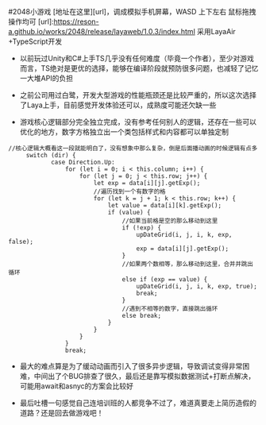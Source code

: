 #2048小游戏
[地址在这里][url]，调成模拟手机屏幕，WASD 上下左右 鼠标拖拽操作均可
[url]:https://reson-a.github.io/works/2048/release/layaweb/1.0.3/index.html 
采用LayaAir +TypeScript开发

*  以前玩过Unity和C#上手TS几乎没有任何难度（毕竟一个作者），至少对游戏而言，TS绝对是更优的选择，能够在编译阶段就预防很多问题，也减轻了记忆一大堆API的负担
   
*  之前公司用过白鹭，开发大型游戏的性能瓶颈还是比较严重的，所以这次选择了Laya上手，目前感觉开发体验还可以，成熟度可能还欠缺一些

*  游戏核心逻辑部分完全独立完成，没有参考任何别人的逻辑，还存在一些可以优化的地方，数字方格独立出一个类包括样式和内容都可以单独定制     
>  
<pre><code>//核心逻辑大概看这一段就能明白了，没有想象中那么复杂，倒是后面播动画的时候逻辑有点多
     switch (dir) {
            case Direction.Up:
                for (let i = 0; i < this.column; i++) {
                    for (let j = 0; j < this.row; j++) {
                        let exp = data[i][j].getExp();
                        //遍历找到一个有数字的格
                        for (let k = j + 1; k < this.row; k++) {
                            let value = data[i][k].getExp();
                            if (value) {
                                //如果当前格是空的那么移动到这里
                                if (!exp) {
                                    upDateGrid(i, j, i, k, exp, false);
                                    exp = data[i][j].getExp();
                                }
                                //如果两个数相等，那么移动到这里，合并并跳出循环 
                                else if (exp == value) {    
                                    upDateGrid(i, j, i, k, exp, true);
                                    break;
                                }
                                //遇到不相等的数字，直接跳出循环
                                else break;
                            }
                        }
                    }
                }
                break;</code></pre>               
*  最大的难点算是为了缓动动画而引入了很多异步逻辑，导致调试变得非常困难，中间出了个BUG排查了很久，最后还是靠写模拟数据测试+打断点解决，可能用await和asnyc的方案会比较好

*  最后吐槽一句感觉自己连培训班的人都竞争不过了，难道真要走上简历造假的道路？还是回去做游戏吧！

